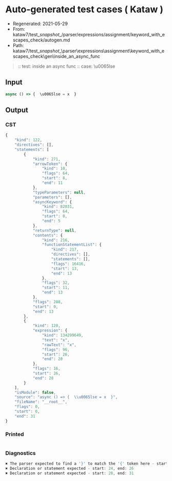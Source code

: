 # Auto-generated test cases ( Kataw )
- Regenerated: 2021-05-29
- From: kataw7/test\__snapshot__/parser/expressions/assignment/keyword_with_escapes_check/autogen.md
- Path: kataw7/test\__snapshot__\parser\expressions\assignment\keyword_with_escapes_check\gen\inside_an_async_func
> :: test: inside an async func
> :: case: \u0065lse
## Input

`````js
async () => {  \u0065lse = x  }
`````
## Output

### CST

```javascript
{
    "kind": 122,
    "directives": [],
    "statements": [
        {
            "kind": 271,
            "arrowToken": {
                "kind": 10,
                "flags": 64,
                "start": 8,
                "end": 11
            },
            "typeParameters": null,
            "parameters": [],
            "asyncKeyword": {
                "kind": 82031,
                "flags": 64,
                "start": 0,
                "end": 5
            },
            "returnType": null,
            "contents": {
                "kind": 216,
                "functionStatementList": {
                    "kind": 217,
                    "directives": [],
                    "statements": [],
                    "flags": 16416,
                    "start": 13,
                    "end": 13
                },
                "flags": 32,
                "start": 11,
                "end": 13
            },
            "flags": 288,
            "start": 0,
            "end": 13
        },
        {
            "kind": 120,
            "expression": {
                "kind": 134299649,
                "text": "x",
                "rawText": "x",
                "flags": 96,
                "start": 26,
                "end": 28
            },
            "flags": 16,
            "start": 26,
            "end": 28
        }
    ],
    "isModule": false,
    "source": "async () => {  \\u0065lse = x  }",
    "fileName": "__root__",
    "flags": 0,
    "start": 0,
    "end": 31
}
```

### Printed

```javascript

```

### Diagnostics

```javascript
✖ The parser expected to find a '}' to match the '{' token here - start: 13, end: 24
✖ Declaration or statement expected - start: 24, end: 26
✖ Declaration or statement expected - start: 28, end: 31

```

